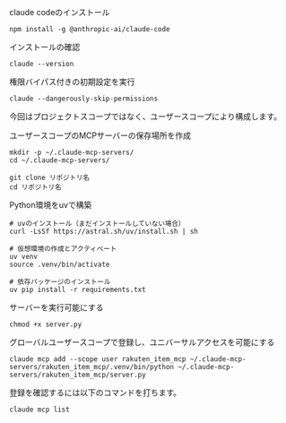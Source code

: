claude codeのインストール
```
npm install -g @anthropic-ai/claude-code

```

インストールの確認

```
claude --version
```

権限バイパス付きの初期設定を実行
```
claude --dangerously-skip-permissions
```

今回はプロジェクトスコープではなく、ユーザースコープにより構成します。

ユーザースコープのMCPサーバーの保存場所を作成
```
mkdir -p ~/.claude-mcp-servers/
cd ~/.claude-mcp-servers/

git clone リポジトリ名
cd リポジトリ名

```

Python環境をuvで構築
```
# uvのインストール（まだインストールしていない場合）
curl -LsSf https://astral.sh/uv/install.sh | sh

# 仮想環境の作成とアクティベート
uv venv
source .venv/bin/activate

# 依存パッケージのインストール
uv pip install -r requirements.txt
```

サーバーを実行可能にする
```
chmod +x server.py
```

グローバルユーザースコープで登録し、ユニバーサルアクセスを可能にする

```
claude mcp add --scope user rakuten_item_mcp ~/.claude-mcp-servers/rakuten_item_mcp/.venv/bin/python ~/.claude-mcp-servers/rakuten_item_mcp/server.py
```

登録を確認するには以下のコマンドを打ちます。
```
claude mcp list
```

